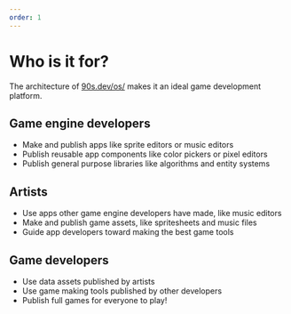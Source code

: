 ```yaml
---
order: 1
---
```


# Who is it for?

The architecture of [90s.dev/os/](/os/) makes it an ideal game development platform.

## Game engine developers

* Make and publish apps like sprite editors or music editors
* Publish reusable app components like color pickers or pixel editors
* Publish general purpose libraries like algorithms and entity systems

## Artists

* Use apps other game engine developers have made, like music editors
* Make and publish game assets, like spritesheets and music files
* Guide app developers toward making the best game tools

## Game developers

* Use data assets published by artists
* Use game making tools published by other developers
* Publish full games for everyone to play!
